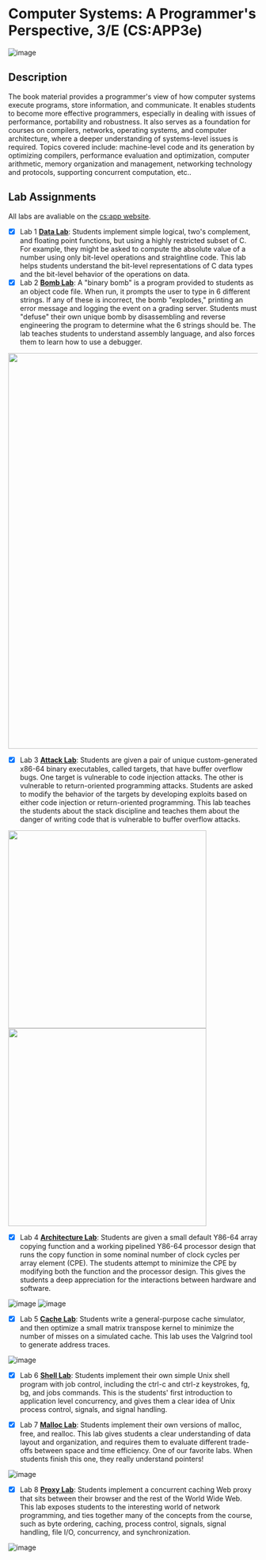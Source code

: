 # Computer Systems: A Programmer's Perspective, 3/E (CS:APP3e)
![image](https://github.com/user-attachments/assets/08041e99-861f-464b-b664-dbbcc320fd8c)

## Description
The book material provides a programmer's view of how computer systems execute programs, store information, and communicate. It enables students to become more effective programmers, especially in dealing with issues of performance, portability and robustness. It also serves as a foundation for courses on compilers, networks, operating systems, and computer architecture, where a deeper understanding of systems-level issues is required. Topics covered include: machine-level code and its generation by optimizing compilers, performance evaluation and optimization, computer arithmetic, memory organization and management, networking technology and protocols, supporting concurrent computation, etc..

## Lab Assignments
All labs are avaliable on the [cs:app website](https://csapp.cs.cmu.edu/).

- [x] Lab 1 [**Data Lab**](https://github.com/notDroid/CS-APP/tree/main/Lab1-DataLab): Students implement simple logical, two's complement, and floating point functions, but using a highly restricted subset of C. For example, they might be asked to compute the absolute value of a number using only bit-level operations and straightline code. This lab helps students understand the bit-level representations of C data types and the bit-level behavior of the operations on data.
- [x] Lab 2 [**Bomb Lab**](https://github.com/notDroid/CS-APP/tree/main/Lab2-BombLab): A "binary bomb" is a program provided to students as an object code file. When run, it prompts the user to type in 6 different strings. If any of these is incorrect, the bomb "explodes," printing an error message and logging the event on a grading server. Students must "defuse" their own unique bomb by disassembling and reverse engineering the program to determine what the 6 strings should be. The lab teaches students to understand assembly language, and also forces them to learn how to use a debugger.
<img src = "https://github.com/user-attachments/assets/df5e4774-7642-4897-9148-d4a2c7e4f658" width="800">

- [x] Lab 3 [**Attack Lab**](https://github.com/notDroid/CS-APP/tree/main/Lab3-AttackLab): Students are given a pair of unique custom-generated x86-64 binary executables, called targets, that have buffer overflow bugs. One target is vulnerable to code injection attacks. The other is vulnerable to return-oriented programming attacks. Students are asked to modify the behavior of the targets by developing exploits based on either code injection or return-oriented programming. This lab teaches the students about the stack discipline and teaches them about the danger of writing code that is vulnerable to buffer overflow attacks.

<img src="https://github.com/user-attachments/assets/6ce4346f-8978-4d5d-b11b-529a293d8ba4" width="400">
<img src="https://github.com/user-attachments/assets/82de30c7-6e24-4390-b6f1-b5b03ddefc55" width = "400">

- [x] Lab 4 [**Architecture Lab**](https://github.com/notDroid/CS-APP/tree/main/Lab4-ArchLab): Students are given a small default Y86-64 array copying function and a working pipelined Y86-64 processor design that runs the copy function in some nominal number of clock cycles per array element (CPE). The students attempt to minimize the CPE by modifying both the function and the processor design. This gives the students a deep appreciation for the interactions between hardware and software.

![image](https://github.com/user-attachments/assets/32d5b758-6c2f-4136-bb24-7e72bdf50d9c)
![image](https://github.com/user-attachments/assets/bd3ef8cc-79cb-46a4-ad8a-e551fc8ad443)

- [x] Lab 5 [**Cache Lab**](https://github.com/notDroid/CS-APP/tree/main/Lab5-CacheLab): Students write a general-purpose cache simulator, and then optimize a small matrix transpose kernel to minimize the number of misses on a simulated cache. This lab uses the Valgrind tool to generate address traces.

![image](https://github.com/user-attachments/assets/b135fccf-6177-4621-a55f-f8ce7e6ef3dc)

- [x] Lab 6 [**Shell Lab**](https://github.com/notDroid/CS-APP/tree/main/Lab6-ShellLab): Students implement their own simple Unix shell program with job control, including the ctrl-c and ctrl-z keystrokes, fg, bg, and jobs commands. This is the students' first introduction to application level concurrency, and gives them a clear idea of Unix process control, signals, and signal handling.

- [x] Lab 7 [**Malloc Lab**](https://github.com/notDroid/CS-APP/tree/main/Lab7-MallocLab): Students implement their own versions of malloc, free, and realloc. This lab gives students a clear understanding of data layout and organization, and requires them to evaluate different trade-offs between space and time efficiency. One of our favorite labs. When students finish this one, they really understand pointers!

![image](https://github.com/user-attachments/assets/6bf60e9a-feca-4071-8401-8a3fe313d0ad)


- [x] Lab 8 [**Proxy Lab**](https://github.com/notDroid/CS-APP/tree/main/Lab8-ProxyLab): Students implement a concurrent caching Web proxy that sits between their browser and the rest of the World Wide Web. This lab exposes students to the interesting world of network programming, and ties together many of the concepts from the course, such as byte ordering, caching, process control, signals, signal handling, file I/O, concurrency, and synchronization.

![image](https://github.com/user-attachments/assets/10d99b0c-a78a-4f73-87cd-3be79df2f006)
